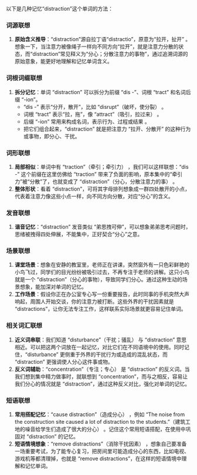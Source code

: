 以下是几种记忆“distraction”这个单词的方法：

### 词源联想
1. **原始含义推导**：“distraction”源自拉丁语“distractio”，原意为“拉开，扯开” 。想象一下，当注意力被像绳子一样向不同方向“拉开”，就是注意力分散的状态，而“distraction”常见释义为“分心；分散注意力的事物”，通过追溯词源的原始意象，能更好地理解和记忆单词含义。

### 词根词缀联想
1. **拆分记忆**：单词 “distraction” 可以拆分为前缀 “dis -”、词根 “tract” 和名词后缀 “-ion”。
    - “dis -” 表示“分开，散开”，比如 “disrupt”（破坏，使分裂） 。
    - 词根 “tract” 表示“拉，拖”，像 “attract”（吸引，拉过来） 。
    - 后缀 “-ion” 常用来构成名词，表示行为、过程或结果 。
    - 把它们组合起来，“distraction” 就是把注意力 “拉开、分散开” 的这种行为或事物，即分心、干扰。

### 词形联想
1. **局部相似**：单词中有 “traction”（牵引；牵引力） ，我们可以这样联想：“dis -” 这个前缀在这里仿佛给 “traction” 带来了负面的影响，原本集中的“牵引力”被“分散”了，也就变成了 “distraction”（分心，分散注意力的事） 。
2. **整体形状**：看着 “distraction”，可将其字母排列想象成一群四处散开的小点，代表着注意力像这些小点一样，向不同方向分散，对应“分心”的含义。

### 发音联想
1. **谐音记忆**：“distraction” 发音类似 “弟思拽可伸”，可以想象弟弟思考问题时，思绪被拽得四处伸展，不能集中，正好契合“分心”之意。

### 场景联想
1. **课堂场景**：想象在安静的教室里，老师正在讲课，突然窗外有一只色彩鲜艳的小鸟飞过，同学们的目光纷纷被吸引过去，不再专注于老师的讲解。这只小鸟就是一个 “distraction”（分心的事物），导致同学们分心。通过这种生动的场景想象，能加深对单词的记忆。
2. **工作场景**：假设你正在办公室专心写一份重要报告，此时同事的手机突然大声响起，周围人开始交谈，你的注意力被打断。这些外界的干扰因素就是 “distractions”，让你无法专注工作，这样联系实际场景就更容易记住单词。

### 相关词汇联想
1. **近义词串联**：我们知道 “disturbance”（干扰；骚乱） 与 “distraction” 意思相近。可以把这两个词放在一起记忆，对比它们在不同语境中的使用。同时记住，“disturbance” 更侧重于外界的干扰行为或造成的混乱状态，而 “distraction” 更强调使人分心这件事或物。
2. **反义词辅助**：“concentration”（专注；专心） 是 “distraction” 的反义词。当我们想到集中精力做事时，就联想到 “concentration”，而与之相反，容易让我们分心的情况就是 “distraction”，通过这种反义对比，强化对单词的记忆。

### 短语联想
1. **常用搭配记忆**：“cause distraction”（造成分心） ，例如 “The noise from the construction site caused a lot of distraction to the students.”（建筑工地的噪音给学生们造成了很大的分心） 。记住这个常用短语搭配，在使用中巩固对 “distraction” 的记忆。
2. **短语情境想象**：“remove distractions”（消除干扰因素） ，想象自己要准备一场重要考试，为了能专心复习，把房间里可能造成分心的东西，比如电视、游戏机等都清理掉，也就是 “remove distractions”，在这样的短语情境中理解和记忆单词。 